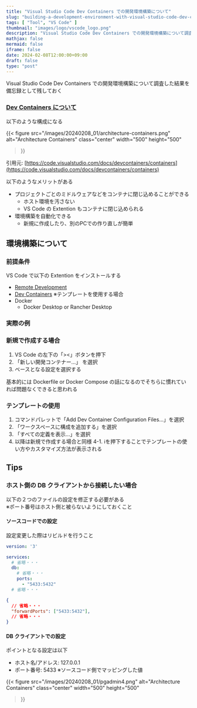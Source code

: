 ```yaml
---
title: "Visual Studio Code Dev Containers での開発環境構築について"
slug: "building-a-development-environment-with-visual-studio-code-dev-containers"
tags: [ "Tool", "VS Code" ]
thumbnail: "images/logo/vscode_logo.png"
description: "Visual Studio Code Dev Containers での開発環境構築について調査した結果を備忘録として残しておく"
mathjax: false
mermaid: false
iframe: false
date: 2024-02-08T12:00:00+09:00
draft: false
type: "post"
---
```


Visual Studio Code Dev Containers での開発環境構築について調査した結果を備忘録として残しておく

### [Dev Containers について](https://code.visualstudio.com/docs/devcontainers/containers)

以下のような構成になる

{{<
  figure
    src="/images/20240208_01/architecture-containers.png"
    alt="Architecture Containers"
    class="center"
    width="500"
    height="500"
>}}

引用元: [https://code.visualstudio.com/docs/devcontainers/containers](https://code.visualstudio.com/docs/devcontainers/containers)

以下のようなメリットがある

* プロジェクトごとのミドルウェアなどをコンテナに閉じ込めることができる
  * ホスト環境を汚さない
  * VS Code の Extention もコンテナに閉じ込められる
* 環境構築を自動化できる
  * 新規に作成したり、別のPCでの作り直しが簡単

## 環境構築について

### 前提条件

VS Code で以下の Extention をインストールする

* [Remote Development](https://marketplace.visualstudio.com/items?itemName=ms-vscode-remote.vscode-remote-extensionpack)
* [Dev Containers](https://code.visualstudio.com/docs/devcontainers/containers) ※テンプレートを使用する場合
* Docker
  * Docker Desktop or Rancher Desktop

### 実際の例

### 新規で作成する場合

1. VS Code の左下の「><」ボタンを押下
2. 「新しい開発コンテナー...」 を選択
3. ベースとなる設定を選択する

基本的には Dockerfile or Docker Compose の話になるのでそちらに慣れていれば問題なくできると思われる

### テンプレートの使用

1. コマンドパレットで「Add Dev Container Configuration Files...」を選択
2. 「ワークスペースに構成を追加する」を選択
3. 「すべての定義を表示...」を選択
4. 以降は新規で作成する場合と同様
  4-1. ℹ️を押下することでテンプレートの使い方やカスタマイズ方法が表示される

## Tips

### ホスト側の DB クライアントから接続したい場合

以下の２つのファイルの設定を修正する必要がある  
※ポート番号はホスト側と被らないようにしておくこと

#### ソースコードでの設定

設定変更した際はリビルドを行うこと

```.yml:.devcontainer/docker-compose.yml
version: '3'

services:
  # 省略・・・
  db:
    # 省略・・・
    ports:
      - "5433:5432"
  # 省略・・・
```

```.json:.devcontainer/devcontainer.json
{
  // 省略・・・
  "forwardPorts": ["5433:5432"],
  // 省略・・・
}
```

#### DB クライアントでの設定

ポイントとなる設定は以下

* ホスト名/アドレス: 127.0.0.1
* ポート番号: 5433 ※ソースコード側でマッピングした値

{{<
  figure
    src="/images/20240208_01/pgadmin4.png"
    alt="Architecture Containers"
    class="center"
    width="500"
    height="500"
>}}
